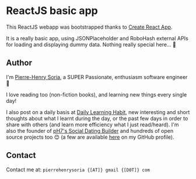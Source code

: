 # ReactJS basic app

This ReactJS webapp was bootstrapped thanks to [Create React App](https://github.com/facebook/create-react-app).

It is a really basic app, using JSONPlaceholder and RoboHash external APIs for loading and displaying dummy data. Nothing really special here... 🙂 


## Author

I'm [Pierre-Henry Soria](http://ph7.me/about-me/), a SUPER Passionate, enthusiasm software engineer 🤖

I love reading too (non-fiction books), and learning new things every single day!

I also post on a daily basis at [Daily Learning Habit](https://dailylearninghabit.com), new interesting and short thoughts about what I learnt during the day, or the past few days in order to share with others (and learn more efficiency what I just read/heard).
I'm also the founder of [pH7's Social Dating Builder](https://github.com/pH7Software/pH7-Social-Dating-CMS) and hundreds of open source projects too 😊 (a  few are available [here](https://github.com/pH-7?tab=repositories) on my GitHub profile).


## Contact

Contact me at: `pierrehenrysoria {[AT]} gmail {[D0T]} com`
